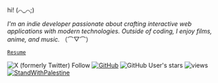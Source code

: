 hi! (⌒_⌒;)

_I'm an indie developer passionate about crafting interactive web applications with modern technologies. Outside of coding, I enjoy films, anime, and music._ （⌒▽⌒）

[`Resume`](https://github.com/user-attachments/files/21697033/Resume.1.pdf)

![X (formerly Twitter) Follow](https://img.shields.io/twitter/follow/:imrofayel) [![GitHub](https://img.shields.io/github/followers/imrofayel?label=follow&style=social)](https://github.com/imrofayel) ![GitHub User's stars](https://img.shields.io/github/stars/imrofayel?style=social)
 ![views](https://komarev.com/ghpvc/?username=imrofayel) [![StandWithPalestine](https://raw.githubusercontent.com/Safouene1/support-palestine-banner/master/StandWithPalestine.svg)](https://github.com/Safouene1/support-palestine-banner/Markdown-pages/Support.md)
